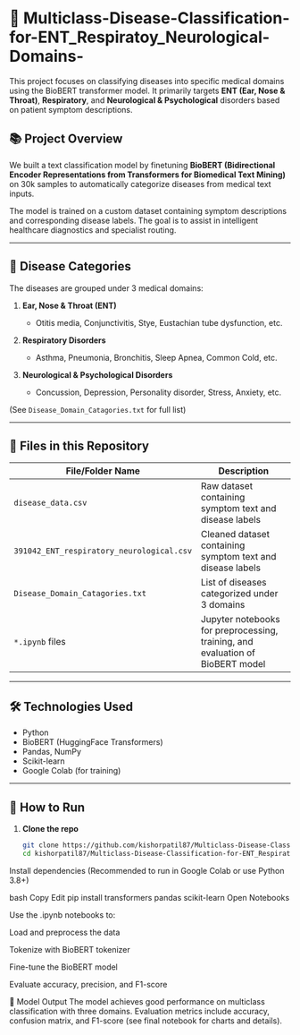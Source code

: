   
  # 🧠 Multiclass-Disease-Classification-for-ENT_Respiratoy_Neurological-Domains-

This project focuses on classifying diseases into specific medical domains using the BioBERT transformer model. It primarily targets **ENT (Ear, Nose & Throat)**, **Respiratory**, and **Neurological & Psychological** disorders based on patient symptom descriptions.

## 📚 Project Overview

We built a text classification model by finetuning **BioBERT (Bidirectional Encoder Representations from Transformers for Biomedical Text Mining)** on 30k samples to automatically categorize diseases from medical text inputs.

The model is trained on a custom dataset containing symptom descriptions and corresponding disease labels. The goal is to assist in intelligent healthcare diagnostics and specialist routing.

---

## 🧾 Disease Categories

The diseases are grouped under 3 medical domains:

1. **Ear, Nose & Throat (ENT)**  
   - Otitis media, Conjunctivitis, Stye, Eustachian tube dysfunction, etc.

2. **Respiratory Disorders**  
   - Asthma, Pneumonia, Bronchitis, Sleep Apnea, Common Cold, etc.

3. **Neurological & Psychological Disorders**  
   - Concussion, Depression, Personality disorder, Stress, Anxiety, etc.

(See `Disease_Domain_Catagories.txt` for full list)

---

## 📂 Files in this Repository

| File/Folder Name | Description |
|------------------|-------------|
| `disease_data.csv` | Raw dataset containing symptom text and disease labels |
| `391042_ENT_respiratory_neurological.csv` | Cleaned dataset containing symptom text and disease labels |
| `Disease_Domain_Catagories.txt` | List of diseases categorized under 3 domains |
| `*.ipynb` files | Jupyter notebooks for preprocessing, training, and evaluation of BioBERT model |

---

## 🛠️ Technologies Used

- Python
- BioBERT (HuggingFace Transformers)
- Pandas, NumPy
- Scikit-learn
- Google Colab (for training)

---

## 🚀 How to Run

1. **Clone the repo**
   ```bash
   git clone https://github.com/kishorpatil87/Multiclass-Disease-Classification-for-ENT_Respiratoy_Neurological-Domains-.git
   cd kishorpatil87/Multiclass-Disease-Classification-for-ENT_Respiratoy_Neurological-Domains
Install dependencies
(Recommended to run in Google Colab or use Python 3.8+)

bash
Copy
Edit
pip install transformers pandas scikit-learn
Open Notebooks

Use the .ipynb notebooks to:

Load and preprocess the data

Tokenize with BioBERT tokenizer

Fine-tune the BioBERT model

Evaluate accuracy, precision, and F1-score

🧪 Model Output
The model achieves good performance on multiclass classification with three domains. Evaluation metrics include accuracy, confusion matrix, and F1-score (see final notebook for charts and details).

